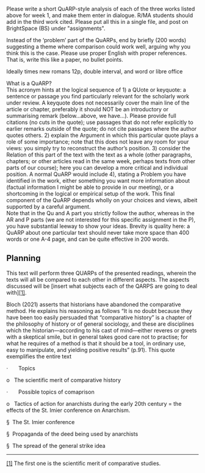 Please write a short QuARP-style analysis of each of the three works listed above for week 1, and make them enter in dialogue. R/MA students should add in the third work cited. Please put all this in a single file, and post on BrightSpace (BS) under "assignments". 

Instead of the ‘problem’ part of the QuARPs, end by briefly (200 words) suggesting a theme where comparison could work well, arguing why you think this is the case. Please use proper English with proper references. That is, write this like a paper, no bullet points. 

Ideally times new romans 12p, double interval, and word or libre office

What is a QuARP?    
This acronym hints at the logical sequence of 1) a QUote or keyquote: a sentence or passage you find particularly relevant for the scholarly work under review. A keyquote does not necessarily cover the main line of the article or chapter, preferably it should NOT be an introductory or summarising remark (below…above, we have…). Please provide full citations (no cuts in the quote); use passages that do not refer explicitly to earlier remarks outside of the quote; do not cite passages where the author quotes others. 2) explain the Argument in which this particular quote plays a role of some importance; note that this does not leave any room for your views: you simply try to reconstruct the author’s position. 3) consider the Relation of this part of the text with the text as a whole (other paragraphs, chapters; or other articles read in the same week, perhaps texts from other parts of our course); here you can develop a more critical and individual position. A normal QuARP would include 4), stating a Problem you have identified in the work, either something you want more information about (factual information I might be able to provide in our meeting), or a shortcoming in the logical or empirical setup of the work. This final component of the QuARP depends wholly on your choices and views, albeit supported by a careful argument.  
Note that in the Qu and A part you strictly follow the author, whereas in the AR and P parts (we are not interested for this specific assignment in the P), you have substantial leeway to show your ideas. Brevity is quality here: a QuARP about one particular text should never take more space than 400 words or one A-4 page, and can be quite effective in 200 words.

## Planning
 This text will perform three QUARPs of the presented readings, wherein the texts will all be compared to each other in different aspects. The aspects discussed will be [insert what subjects each of the QARPS are going to deal with][[1]](#_ftn1). 

Bloch (2021) asserts that historians have abandoned the comparative method. He explains his reasoning as follows “It is no doubt because they have been too easily persuaded that “comparative history” is a chapter of the philosophy of history or of general sociology, and these are disciplines which the historian—according to his cast of mind—either reveres or greets with a skeptical smile, but in general takes good care not to practise; for what he requires of a method is that it should be a tool, in ordinary use, easy to manipulate, and yielding positive results” (p.91). This quote exemplifies the entire text

·       Topics

o   The scientific merit of comparative history

·       Possible topics of comaprison

o   Tactics of action for anarchists during the early 20th century = the effects of the St. Imier conference on Anarchism. 

§  The St. Imier conference

§  Propaganda of the deed being used by anarchists

§  The spread of the general strike idea

  

---

[[1]](#_ftnref1) The first one is the scientific merit of comparative studies.